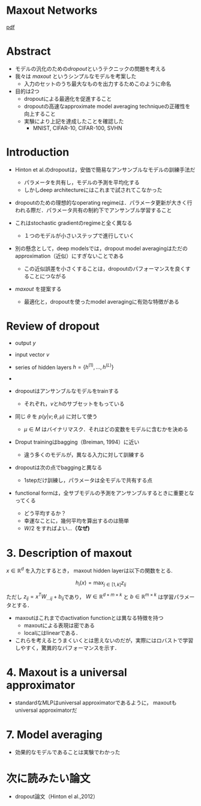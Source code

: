 # Maxout Networks
[pdf](https://www.google.co.jp/url?sa=t&rct=j&q=&esrc=s&source=web&cd=1&ved=0ahUKEwjx_oWets7RAhUKxbwKHToeBQ4QFggcMAA&url=http%3A%2F%2Fwww.jmlr.org%2Fproceedings%2Fpapers%2Fv28%2Fgoodfellow13.pdf&usg=AFQjCNEgYUgG3BbpkUxlOEYACIWTU4Qy4g&sig2=z9UINdFHJyvUQ-l0ws_C9w&cad=rja)

# Abstract

* モデルの汎化のための*dropout*というテクニックの問題を考える
* 我々は *maxout* というシンプルなモデルを考案した
  * 入力のセットのうち最大なものを出力するためこのように命名
* 目的は2つ
  * dropoutによる最適化を促進すること
  * dropoutの高速なapproximate model averaging techniqueの正確性を向上すること
  * 実験により上記を達成したことを確認した
    * MNIST, CIFAR-10, CIFAR-100, SVHN

# Introduction

* Hinton et al.のdropoutは，安価で簡易なアンサンブルなモデルの訓練手法だ
  * パラメータを共有し，モデルの予測を平均化する
  * しかしdeep architectureにはこれまで試されてこなかった


* dropoutのための理想的なoperating regimeは．パラメータ更新が大きく行われる際だ．パラメータ共有の制約下でアンサンブル学習すること
* これはstochastic gradientのregimeと全く異なる
  * １つのモデルが小さいステップで進行していく


* 別の懸念として，deep modelsでは，dropout model averagingはただのapproximation（近似）にすぎないことである
  * この近似誤差を小さくすることは，dropoutのパフォーマンスを良くすることにつながる


* *maxout* を提案する
  * 最適化と，dropoutを使ったmodel averagingに有効な特徴がある


# Review of dropout

* output *y*
* input vector *v*
* series of hidden layers ${h = \{{h^{(1)},..., h^{(L)}}}\}$
*

* dropoutはアンサンブルなモデルをtrainする
  * それぞれ，$v$と$h$のサブセットをもっている


* 同じ $\theta$ を $p(y|v;\theta,\mu)$ に対して使う
  * $\mu \in M$ はバイナリマスク．それはどの変数をモデルに含むかを決める


* Droput trainingはbagging（Breiman, 1994）に近い
  * 違う多くのモデルが，異なる入力に対して訓練する
* dropoutは次の点でbaggingと異なる
  * 1stepだけ訓練し，パラメータは全モデルで共有する点


* functional formは，全サブモデルの予測をアンサンブルするときに重要となってくる
  * どう平均するか？
  * 幸運なことに，幾何平均を算出するのは簡単
  * $W/2$ をすればよい...**（なぜ)**


# 3. Description of maxout

$x \in \mathbb{R}^d$ を入力とするとき，
maxout hidden layerは以下の関数をとる.

$$
h_i(x) = \max_{j \in [1,k]} z_{ij}
$$

ただし $z_{ij} = x^T W_{...ij} + b_{ij}$であり，
$W \in \mathbb{R}^{d×m×k}$ と $b \in \mathbb{R}^{m×k}$ は学習パラメータとする．

* maxoutはこれまでのactivation functionとは異なる特徴を持つ
  * maxoutによる表現は密である
  * localにはlinearである．
* これらを考えるとうまくいくとは思えないのだが，実際にはロバストで学習しやすく，驚異的なパフォーマンスを示す．


# 4. Maxout is a universal approximator

* standardなMLPはuniversal approximatorであるように，
maxoutもuniversal approximatorだ

# 7. Model averaging

* 効果的なモデルであることは実験でわかった




# 次に読みたい論文

* dropout論文（Hinton el al.,2012）
